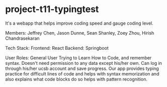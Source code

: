 # project-t11-typingtest

It's a webapp that helps improve coding speed and gauge coding level.

Members: Jeffrey Chen, Jason Dunne, Sean Shanley, Zoey Zhou, Hirish Chandrasekaran

Tech Stack:
Frontend: React
Backend: Springboot

User Roles:
General User Trying to Learn How to Code, and remember syntax. Doesn't need permission to any data except his/her own. Can log in through his/her ucsb account and save progress. Our app provides typing practice for difficult lines of code and helps with syntax memorization and also explains what code blocks do so helps with pattern recognition.
